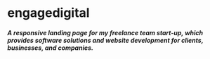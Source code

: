 # engagedigital

<h5>A responsive landing page for my freelance team start-up, which provides software solutions and website development for clients, businesses, and companies. </h5>
